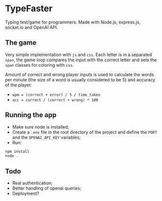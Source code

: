 # TypeFaster

Typing test/game for programmers. Made with Node.js, express.js, socket.io and OpenAI API.

## The game

Very simple implementation with `js` and `css`. 
Each letter is in a separated `span`, the game loop compares the input with the correct letter and sets the `span` classes for coloring with `css`.

Amount of correct and wrong player inputs is used to calculate the words per minute (the size of a word is usually considered to be 5) and accuracy of the player:

- `wpm = (correct + error) / 5 / time_taken`
- `acc = correct / (correct + wrong) * 100`

## Running the app
- Make sure node is installed;
- Create a `.env` file in the root directory of the project and define the `PORT` and the `OPENAI_API_KEY` variables;
- Run:

```bash
npm install
node .
```

## Todo

- Real authentication;
- Better handling of openai queries;
- Deployment?

